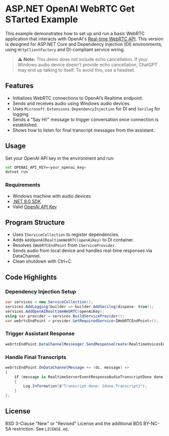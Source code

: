 # ASP.NET OpenAI WebRTC Get STarted Example

This example demonstrates how to set up and run a basic WebRTC application that interacts with OpenAI's [Real-time WebRTC API](https://platform.openai.com/docs/guides/realtime-webrtc). This version is designed for ASP.NET Core and Dependency Injection (DI) environments, using `HttpClientFactory` and DI-compliant service wiring.

> ⚠️ **Note:** This demo does not include echo cancellation. If your Windows audio device doesn't provide echo cancellation, ChatGPT may end up talking to itself. To avoid this, use a headset.

## Features

- Initializes WebRTC connections to OpenAI’s Realtime endpoint.
- Sends and receives audio using Windows audio devices.
- Uses `Microsoft.Extensions.DependencyInjection` for DI and `Serilog` for logging.
- Sends a "Say Hi!" message to trigger conversation once connection is established.
- Shows how to listen for final transcript messages from the assistant.

## Usage

Set your OpenAI API key in the environment and run:

```bash
set OPENAI_API_KEY=<your_openai_key>
dotnet run
```

### Requirements

- Windows machine with audio devices
- [.NET 8.0 SDK](https://dotnet.microsoft.com/en-us/download)
- Valid [OpenAI API Key](https://platform.openai.com/account/api-keys)

## Program Structure

- Uses `IServiceCollection` to register dependencies.
- Adds `AddOpenAIRealtimeWebRTC(openAiKey)` to DI container.
- Resolves `IWebRTCEndPoint` from `IServiceProvider`.
- Sends audio from local device and handles real-time responses via DataChannel.
- Clean shutdown with Ctrl+C.

## Code Highlights

### Dependency Injection Setup

```csharp
var services = new ServiceCollection();
services.AddLogging(builder => builder.AddSerilog(dispose: true));
services.AddOpenAIRealtimeWebRTC(openAiKey);
using var provider = services.BuildServiceProvider();
var webrtcEndPoint = provider.GetRequiredService<IWebRTCEndPoint>();
```

### Trigger Assistant Response

```csharp
webrtcEndPoint.DataChannelMessenger.SendResponseCreate(RealtimeVoicesEnum.shimmer, "Say Hi!");
```

### Handle Final Transcripts

```csharp
webrtcEndPoint.OnDataChannelMessage += (dc, message) =>
{
    if (message is RealtimeServerEventResponseAudioTranscriptDone done)
    {
        Log.Information($"Transcript done: {done.Transcript}");
    }
};
```

## License

BSD 3-Clause "New" or "Revised" License and the additional BDS BY-NC-SA restriction. See `LICENSE.md`.
